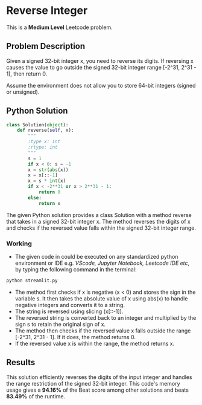 # Reverse Integer
This is a **Medium Level** Leetcode problem.
## Problem Description
Given a signed 32-bit integer x, you need to reverse its digits. If reversing x causes the value to go outside the signed 32-bit integer range [-2^31, 2^31 - 1], then return 0.

Assume the environment does not allow you to store 64-bit integers (signed or unsigned).

## Python Solution
```py
class Solution(object):
    def reverse(self, x):
        """
        :type x: int
        :rtype: int
        """
        s = 1
        if x < 0: s = -1
        x = str(abs(x))
        x = x[::-1]
        x = s * int(x)
        if x < -2**31 or x > 2**31 - 1:
            return 0 
        else:
            return x
```
The given Python solution provides a class Solution with a method reverse that takes in a signed 32-bit integer x. The method reverses the digits of x and checks if the reversed value falls within the signed 32-bit integer range.
### Working
- The given code in could be executed on any standardized python environment or IDE e.g. *VScode, Jupyter Notebook, Leetcode IDE etc*, by typing the following command in the terminal:
```py
python streamlit.py
```
- The method first checks if x is negative (x < 0) and stores the sign in the variable s.
It then takes the absolute value of x using abs(x) to handle negative integers and converts it to a string.
- The string is reversed using slicing (x[::-1]).
- The reversed string is converted back to an integer and multiplied by the sign s to retain the original sign of x.
- The method then checks if the reversed value x falls outside the range [-2^31, 2^31 - 1]. If it does, the method returns 0.
- If the reversed value x is within the range, the method returns x.
## Results
This solution efficiently reverses the digits of the input integer and handles the range restriction of the signed 32-bit integer. This code's memory usage gives a **94.16%** of the Beat score among other solutions and beats **83.49%** of the runtime.

